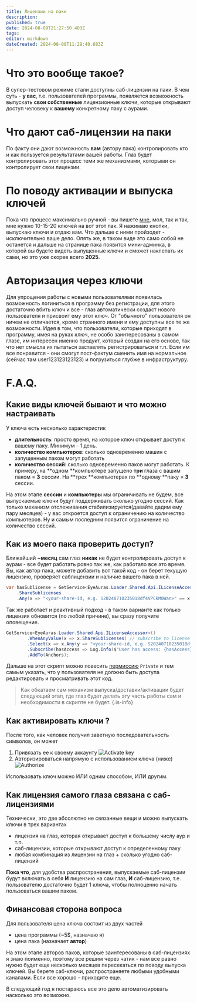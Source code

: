 ```yaml
---
title: Лицензии на паки
description: 
published: true
date: 2024-08-09T21:27:50.403Z
tags: 
editor: markdown
dateCreated: 2024-08-08T11:29:40.683Z
---
```


# Что это вообще такое?
В супер-тестовом режиме стали доступны саб-лицензии на паки. В чем суть - **у вас**, т.е. пользователей программы, появляется возможность выпускать **свои собственные** лицензионные ключи, которые открывают доступ человеку к **вашему** конкретному паку с аурами. 

# Что дают саб-лицензии на паки
По факту они дают возможность **вам** (автору пака) контролировать кто и как пользуется результатами вашей работы. Глаз будет контролировать этот процесс теми же механизмами, которыми он контролирует свои лицензии.

# По поводу активации и выпуска ключей
Пока что процесс максимально ручной - вы пишете [мне](https://wiki.eyeauras.net/en/contacts), мол, так и так, мне нужно 10-15-20 ключей на вот этот пак. Я нажимаю кнопки, выпускаю ключи и отдаю вам. 
Что дальше с ними пройзодет - исключительно ваше дело. Опять же, в таком виде это само собой не останется и дальше на странице пака появится мини-админка, в которой вы будете видеть выпущенные ключи и сможет наклепать их сами, но это уже скорее всего **2025**. 

# Авторизация через ключи
Для упрощения работы с новыми пользователями появилась возможность логиниться в программу без регистрации, для этого достаточно вбить ключ и все - глаз автоматически создаст нового пользователя и присвоит ему этот ключ. От "обычного" пользователя он ничем не отличается, кроме странного имени и ему доступны все те же возможности. Идея в том, что пользователи, которые приходят в программу, имея на руках ключ, не особо заинтересованы в самом глазе, им интересен именно продукт, который создан на его основе, так что нет смысла их пытаться заставлять регистрироваться  и т.п. Если им все понравится - они смогут пост-фактум сменить имя на нормальное (сейчас там user123123123123) и погрузиться глубже в инфраструктуру.


# F.A.Q.
## Какие виды ключей бывают и что можно настраивать
У ключа есть несколько характеристик
- **длительность**: просто время, на которое ключ открывает доступ к вашему паку. Минимум - 1 день. 
- **количество компьютеров**: сколько одновременно машин с запущенным паком могут работать
- **количество сессий**: сколько одновременно паков могут работать. К примеру, на **одном **компьютере запущено **три** глаза с вашим паком = **3** сессии. На **трех **компьютерах по **одному **паку = **3** сессии.

На этом этапе **сессии** и **компьютеры** мы ограничивать не будем, все выпускаемые ключи будут поддерживать сколько угодно сессий. Как только механизм отслеживания стабилизируется(давайте дадим ему пару месяцев) - у вас откроется доступ к ограничению на количество компьютеров. Ну и самым последним появится ограничение на количество сессий. 

## Как из моего пака проверить доступ?
Ближайший **~месяц** сам глаз **никак** не будет контролировать доступ к аурам - все будет работать ровно так же, как работало все это время. 
Вы, как автор пака, можете добавить вот такой код - он берет текущую лицензию, проверяет саблицензии и наличие вашего пака в ней. 
```csharp
var hasSublicense = GetService<EyeAuras.Loader.Shared.Api.ILicenseAccessor>()
	.ShareSublicenses
	.Any(x => "<your-share-id, e.g. S20240710235018df4VPCkM0Wan>" == x.ShareId);
```
Так же работает и реактивный подход - в таком варианте как только лицензия обновится (по любой причине), вы сразу получите оповещение.
```csharp
GetService<EyeAuras.Loader.Shared.Api.ILicenseAccessor>()
        .WhenAnyValue(x => x.ShareSublicenses) // subscribe to license updates
        .Select(x => x.Any(y => "<your-share-id, e.g. S20240710235018df4VPCkM0Wan>" == y.ShareId)) 
        .Subscribe(hasAccess => Log.Info($"User has access: {hasAccess}"))
        .AddTo(Anchors);
```

Дальше на этот скрипт можно повесить [пермиссию](/permission-model) `Private` и тем самым указать, что у пользователя не должно быть доступа редактировать и просматривать этот код.

> Как обкатаем сам механизм выпуска/доставки/активации будет следующий этап, где глаз будет делать эту часть работы сам и необходимости в скрипте не будет.
{.is-info}


## Как активировать ключи ?
После того, как человек получил заветную последовательность символов, он может
1) Привязать ее к своему аккаунту
![Activate key](https://s3.eyeauras.net/media/2024/08/EyeAuras_PbHuwp3yIoKuEIHy.png)
2) Авторизироваться напрямую с использованием ключа (ниже)
![Authorize](https://s3.eyeauras.net/media/2024/08/EyeAuras_U9gCDJGiIGaWEQDV.png)

Использовать ключ можно ИЛИ одним способом, ИЛИ другим. 

## Как лицензия самого глаза связана с саб-лицензиями
Технически, это две абсолютно не связанные вещи и можно выпускать ключи в трех вариантах
- лицензия на глаз, которая открывает доступ к большему числу аур и т.п.
- саб-лицензии, которые открывают доступ к определенному паку
- любая комбинация из лицензии на глаз + сколько угодно саб-лицензий

**Пока что**, для удобства распространения, выпускаемые саб-лицензии будут включать в себя **И** лицензию на сам глаз, **И** саб-лицензию, т.е. пользователю достаточно будет 1 ключа, чтобы полноценно начать пользоваться вашим паком.


## Финансовая сторона вопроса
Для пользователя цена ключа состоит из двух частей
- цена программы (~5$, назначаю я)
- цена пака (назначает **автор**)

На этом этапе авторов паков, которые заинтересованы в саб-лицензиях я знаю поименно, поэтому все решим через чатик - нам все равно нужно будет еще несколько месяцев пересекаться по поводу выпуска ключей. Вы берете саб-ключи, распространяете любыми удобными каналами. Если все хорошо - приходите еще.
 
В следующий год я постараюсь все это дело автоматизировать насколько это возможно.
